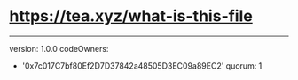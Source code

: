 # https://tea.xyz/what-is-this-file
---
version: 1.0.0
codeOwners:
  - '0x7c017C7bf80Ef2D7D37842a48505D3EC09a89EC2'
quorum: 1

